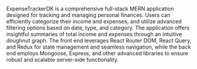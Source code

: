 
ExpenseTrackerDK is a comprehensive full-stack MERN application designed for tracking and managing personal finances. Users can efficiently categorize their income and expenses, and utilize advanced filtering options based on date, type, and category. The application offers insightful summaries of total income and expenses through an intuitive doughnut graph. The front end leverages React Router DOM, React Query, and Redux for state management and seamless navigation, while the back end employs Mongoose, Express, and other advanced libraries to ensure robust and scalable server-side functionality.
